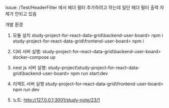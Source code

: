 issue:
/Test/HeaderFilter 에서 헤더 필터 추가하려고 하는데 일단 헤더 필터 출력 자체가 안되고 있음

개발 환경

1. 모듈 설치
study-project-for-react-data-grid\backend-user-board> npm i 
study-project-for-react-data-grid\frontend-user-board> npm i 

2. 디비 서버 실행:
study-project-for-react-data-grid\backend-user-board> docker-compose up
 

3. nest js 서버 실행:
study-project\study-project-for-react-data-grid\backend-user-board> npm run start:dev

 
4. 리액트 서버 실행
study-project-for-react-data-grid\frontend-user-board> npm run dev


5. 노트:
http://127.0.0.1:3001/study-note/23/1


